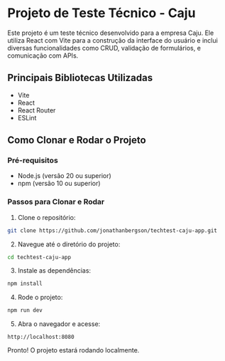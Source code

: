 # Projeto de Teste Técnico - Caju

Este projeto é um teste técnico desenvolvido para a empresa Caju. Ele utiliza React com Vite para a construção da interface do usuário e inclui diversas funcionalidades como CRUD, validação de formulários, e comunicação com APIs.

## Principais Bibliotecas Utilizadas

- Vite
- React
- React Router
- ESLint

## Como Clonar e Rodar o Projeto

### Pré-requisitos

- Node.js (versão 20 ou superior)
- npm (versão 10 ou superior)

### Passos para Clonar e Rodar

1. Clone o repositório:
```bash
git clone https://github.com/jonathanbergson/techtest-caju-app.git
```

2. Navegue até o diretório do projeto:
```bash
cd techtest-caju-app
```

3. Instale as dependências:
```bash
npm install
```

4. Rode o projeto:
```bash
npm run dev
```

5. Abra o navegador e acesse:
```
http://localhost:8080
```

Pronto! O projeto estará rodando localmente.
